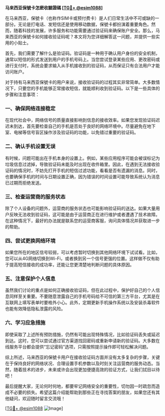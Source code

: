 **马来西亚保號卡怎麽收驗證碼 [[TG💪+ @esim1088](https://t.me/s/esim1088)]**

在马来西亚，保號卡（也称作SIM卡或预付费卡）是人们日常生活中不可或缺的一部分。无论是打电话、发短信还是使用移动数据，保號卡都扮演着重要角色。然而，随着科技的发展，许多服务和功能需要通过验证码来确保账户安全。那么，马来西亚的保號卡如何接收验证码呢？本文将为您详细解答这一问题，并提供一些实用的小贴士。

首先，我们需要了解什么是验证码。验证码是一种用于确认用户身份的安全机制，通常以短信的形式发送到用户的手机号码上。当您尝试登录某些应用、更改密码或进行支付时，系统会要求输入从手机接收到的验证码，从而保证只有合法用户才能访问账户。

对于持有马来西亚保號卡的用户来说，接收验证码的过程其实非常简单。大多数情况下，只要您的手机能够正常接收短信，就能顺利收到验证码。以下是一些具体的步骤和注意事项：

### **一、确保网络连接稳定**
在现代社会中，网络信号的质量直接影响到信息的接收效率。如果您发现验证码迟迟未到达，首先要检查自己的手机是否处于良好的网络环境中。尽量避免在地下室、电梯等信号盲区操作涉及验证码的功能，以免错过重要的验证码。

### **二、确认手机设置无误**
有时候，问题可能出在手机本身的设置上。例如，某些应用程序可能会被误标记为垃圾信息过滤掉，导致验证码未能及时出现在收件箱里。因此，在遇到无法接收验证码的情况时，不妨先打开手机的短信过滤功能，看看是否有遗漏的消息。同时，也要确保手机的时间与日期设置正确，因为错误的时间设置可能导致系统认为消息已过期而拒绝发送。

### **三、检查运营商的服务状态**
除了个人设备的问题外，运营商的服务状态也可能影响验证码的送达。如果大量用户反映无法收到验证码，这可能是由于运营商正在进行维护或者遭遇了技术故障。在这种情况下，最好的办法就是联系您的运营商客服，询问具体情况并获取进一步的帮助。

### **四、尝试更换网络环境**
如果您所在的地区信号较弱，可以考虑暂时切换到其他网络环境下试试看。比如，您可以从4G网络切换到Wi-Fi，或者换到另一个信号更强的位置。这样做不仅有助于提高短信接收的成功率，还能让您更清楚地判断问题的具体原因。

### **五、注意保护个人信息**
虽然我们讨论的重点是如何正确接收验证码，但在此过程中，保护好自己的个人信息同样至关重要。不要随意泄露自己的手机号码给不可信的第三方平台，尤其是在互联网上填写表单时要格外小心。此外，定期更新手机操作系统以及安装杀毒软件也能有效降低隐私泄露的风险。

### **六、学习应急措施**
即使采取了上述所有预防措施，仍然有可能出现特殊情况，比如验证码丢失或延迟到达。这时，您可以尝试通过官方渠道找回密码或重新申请新的验证码。大多数在线服务平台都会提供“忘记密码”选项，只需按照提示操作即可轻松解决问题。

综上所述，马来西亚的保號卡用户在接收验证码方面并没有太多复杂的步骤，关键在于保持良好的网络状况、合理设置手机参数以及时刻关注运营商的服务动态。当然，随着技术的进步，未来或许会出现更加便捷高效的验证方式，让我们拭目以待吧！

最后提醒大家，无论何时何地，都要牢记网络安全的重要性，切勿因一时疏忽而造成不必要的损失。希望这篇介绍能帮助到那些正在寻找答案的朋友，如果您还有其他疑问，欢迎随时留言交流哦！

[[TG💪+ @esim1088](https://t.me/s/esim1088) ![Image](https://i.postimg.cc/4NQfJmqS/Snipaste-2025-05-13-00-14-12.png)]